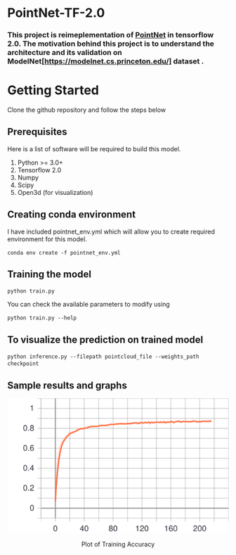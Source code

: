 # PointNet-TF-2.0
### This project is reimeplementation of [PointNet](https://arxiv.org/abs/1612.00593) in tensorflow 2.0. The motivation behind this project is to understand the architecture and its validation on ModelNet[https://modelnet.cs.princeton.edu/] dataset . 

# Getting Started 
Clone the github repository and follow the steps below 
## Prerequisites
Here is a list of software will be required to build this model.
1. Python >= 3.0+
2. Tensorflow 2.0
3. Numpy
4. Scipy
5. Open3d (for visualization)

## Creating conda environment
I have included pointnet_env.yml which will allow you to create required environment for this model.

```
conda env create -f pointnet_env.yml
```
## Training the model
```
python train.py
```

You can check the available parameters to modify using

```
python train.py --help
```

## To visualize the prediction on trained model 

```
python inference.py --filepath pointcloud_file --weights_path checkpoint 
```

## Sample results and graphs

<div align="center">
  <p> <img src="training_accuracy .svg"> </p>
  <p> Plot of Training Accuracy </p>
</div>
 
